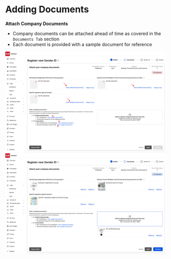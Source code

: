 # Adding Documents

**Attach Company Documents**

* Company documents can be attached ahead of time as covered in the `Documents Tab` section
* Each document is provided with a sample document for reference

![](../images/f9f7b94d2868c652d25ab106b4bf3c5cebf458cf833734d6b27ea9e187f2782b-unnamed_3.png)
![](../images/1334500e591346f3f3f2f151906f3ffac4ed89873156ac85e277474f4aba0f26-unnamed_4.png)
